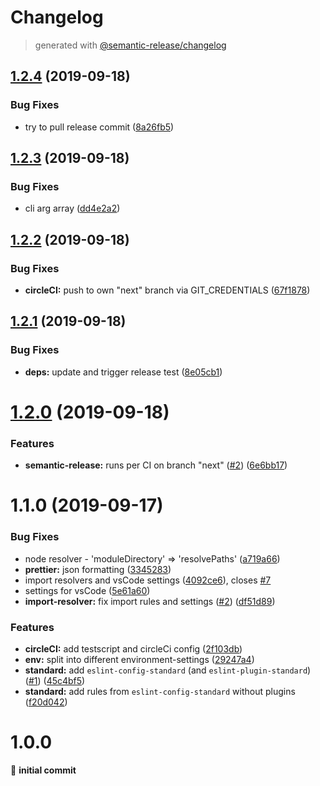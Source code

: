 # Changelog
> generated with [@semantic-release/changelog](https://github.com/semantic-release/changelog)

## [1.2.4](https://bitbucket.org/viewar_sf/eslint-config-viewar/compare/v1.2.3...v1.2.4) (2019-09-18)


### Bug Fixes

* try to pull release commit ([8a26fb5](https://bitbucket.org/viewar_sf/eslint-config-viewar/commits/8a26fb5))

## [1.2.3](https://bitbucket.org/viewar_sf/eslint-config-viewar/compare/v1.2.2...v1.2.3) (2019-09-18)


### Bug Fixes

* cli arg array ([dd4e2a2](https://bitbucket.org/viewar_sf/eslint-config-viewar/commits/dd4e2a2))

## [1.2.2](https://bitbucket.org/viewar_sf/eslint-config-viewar/compare/v1.2.1...v1.2.2) (2019-09-18)


### Bug Fixes

* **circleCI:** push to own "next" branch via GIT_CREDENTIALS ([67f1878](https://bitbucket.org/viewar_sf/eslint-config-viewar/commits/67f1878))

## [1.2.1](https://github.com/DoubleU23/eslint-config-viewar/compare/v1.2.0...v1.2.1) (2019-09-18)

### Bug Fixes

- **deps:** update and trigger release test ([8e05cb1](https://github.com/DoubleU23/eslint-config-viewar/commit/8e05cb1))

# [1.2.0](https://github.com/DoubleU23/eslint-config-viewar/compare/v1.1.0...v1.2.0) (2019-09-18)

### Features

- **semantic-release:** runs per CI on branch "next" ([#2](https://github.com/DoubleU23/eslint-config-viewar/issues/2)) ([6e6bb17](https://github.com/DoubleU23/eslint-config-viewar/commit/6e6bb17))

# 1.1.0 (2019-09-17)

### Bug Fixes

- node resolver - 'moduleDirectory' => 'resolvePaths' ([a719a66](https://bitbucket.org/viewar_sf/eslint-config-viewar/commits/a719a66))
- **prettier:** json formatting ([3345283](https://bitbucket.org/viewar_sf/eslint-config-viewar/commits/3345283))
- import resolvers and vsCode settings ([4092ce6](https://bitbucket.org/viewar_sf/eslint-config-viewar/commits/4092ce6)), closes [#7](https://bitbucket.org/viewar_sf/eslint-config-viewar/issue/7)
- settings for vsCode ([5e61a60](https://bitbucket.org/viewar_sf/eslint-config-viewar/commits/5e61a60))
- **import-resolver:** fix import rules and settings ([#2](https://bitbucket.org/viewar_sf/eslint-config-viewar/issues/2)) ([df51d89](https://bitbucket.org/viewar_sf/eslint-config-viewar/commits/df51d89))

### Features

- **circleCI:** add testscript and circleCi config ([2f103db](https://bitbucket.org/viewar_sf/eslint-config-viewar/commits/2f103db))
- **env:** split into different environment-settings ([29247a4](https://bitbucket.org/viewar_sf/eslint-config-viewar/commits/29247a4))
- **standard:** add `eslint-config-standard` (and `eslint-plugin-standard`) ([#1](https://bitbucket.org/viewar_sf/eslint-config-viewar/issues/1)) ([45c4bf5](https://bitbucket.org/viewar_sf/eslint-config-viewar/commits/45c4bf5))
- **standard:** add rules from `eslint-config-standard` without plugins ([f20d042](https://bitbucket.org/viewar_sf/eslint-config-viewar/commits/f20d042))

# 1.0.0

🎉 **initial commit**
